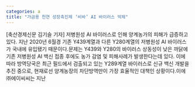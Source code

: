 ```yaml
---
categories: a
title: "가금용 천연 성장촉진제 ‘비바’ AI 바이러스 억제"
---
```

[축산경제신문 김기슬 기자] 저병원성 AI 바이러스로 인해 양계농가의 피해가 급증하고 있다. 지난 2020년 6월경 기존 Y439계열과 다른 Y280계열의 저병원성 AI 바이러스가 국내에 유입됐기 때문이다.문제는 Y439와 Y280의 바이러스 상동성이 낮은 까닭에 기존 저병원성 AI 백신 접종 후에도 농가 감염 및 피해사례가 발생한다는데 있다. 이에 따라 방역당국은 최근 필드에서 검출되고 있는 Y289계열 바이러스로 신규 백신 개발을 추진 중으로, 현재로선 양계농장의 차단방역만이 가장 효율적인 대책인 상황이다.이에 ㈜에이씨씨는 지난
